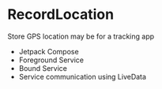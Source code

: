 # RecordLocation

Store GPS location may be for a tracking app

- Jetpack Compose
- Foreground Service
- Bound Service
- Service communication using LiveData
